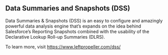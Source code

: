 ## Data Summaries and Snapshots (DSS)

Data Summaries & Snapshots (DSS) is an easy to configure and amazingly powerful data analysis engine that’s expands on the idea behind Salesforce’s Reporting Snapshots combined with the usability of the Declarative Lookup Roll-up Summaries (DLRS). 

To learn more, visit https://www.leftpropeller.com/dss/